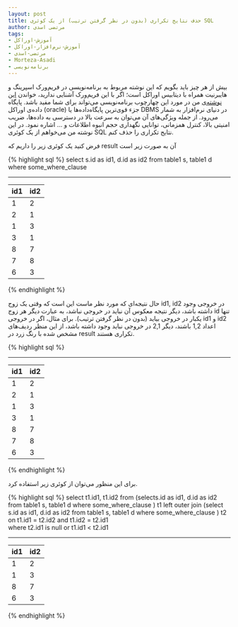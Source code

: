 ```yaml
---
layout: post
title: حذف نتایج تکراری (بدون در نظر گرفتن ترتیب) از یک کوئری SQL
author: مرتضی اسدی
tags:
- آموزش-اوراکل
- آموزش-نرم‌افزار-اوراکل
- مرتضی-اسدی
- Morteza-Asadi
- برنامه‌نویسی
---
```


بیش از هر چیز باید بگویم که این نوشته مربوط به برنامه‌نویسی در فریم‌ورک اسپرینگ و هایبرنیت همراه با دیتابیس اوراکل است؛ اگر با این فریم‌ورک آشنایی ندارید، خواندن [این نوشته‌ی](http://asadiweb.ir/%d9%81%d8%b1%db%8c%d9%85-%d9%88%d8%b1%da%a9-%d8%a7%d8%b3%d9%be%d8%b1%db%8c%d9%86%da%af-spring-framework-%da%86%db%8c%d8%b3%d8%aa%d8%9f/) من در مورد این چهارچوب برنامه‌نویسی می‌تواند برای شما مفید باشد. پایگاه داده‌ی اوراکل (oracle) جزء قوی‌ترین پایگاه‌داده‌ها یا DBMS در دنیای نرم‌افزار به شمار می‌رود. از جمله ویژگی‌های آن می‌توان به سرعت بالا در دسترسی به داده‌ها، ضریب امنیتی بالا، کنترل همزمانی، توانایی نگهداری حجم انبوه اطلاعات و ... اشاره نمود. در این نوشته من می‌خواهم از یک کوئری SQL نتایج تکراری را حذف کنم.

  
  
فرض کنید یک کوئری زیر را داریم که  result آن به صورت زیر است

{% highlight sql %}
select s.id as id1, d.id as id2
from table1 s, table1 d
where some_where_clause  
 _______
|id1|id2|
|---|---|
| 1 | 2 |
| 2 | 1 |
| 1 | 3 |
| 3 | 1 |
| 8 | 7 |
| 7 | 8 |
| 6 | 3 |
{% endhighlight %}
 

 حال نتیجه‌ای که مورد نظر ماست این است که وقتی یک زوج  id1, id2  در خروجی وجود داشته باشد، دیگر نتیجه معکوس آن نباید در خروجی نباشد، به عبارت دیگر هر زوج id تنها یکبار در خروجی بیاید (بدون در نظر گرفتن ترتیب). برای مثال، اگر در خروجی id1 و id2 اعداد 1,2 باشند، دیگر 2,1 در خروجی نباید وجود داشته باشد، از این منظر ردیف‌های مشخص شده با رنگ زرد در result تکراری هستند.

 
{% highlight sql %}
 _______
|id1|id2|
|---|---|
| 1 | 2 |
| 2 | 1 |*تکراری
| 1 | 3 |
| 3 | 1 |*تکراری
| 8 | 7 |
| 7 | 8 |*تکراری
| 6 | 3 |
{% endhighlight %}
 

برای این منظور می‌توان از کوئری زیر استفاده کرد.

{% highlight sql %}
select t1.id1, t1.id2
from            (selects.id as id1, d.id as id2
                  from table1 s, table1 d
                  where some_where_clause      ) t1
left outer join  (select s.id as id1, d.id as id2
                  from table1 s, table1 d
                  where some_where_clause      ) t2 on t1.id1 = t2.id2
                                                   and t1.id2 = t2.id1         
where t2.id1 is null
or t1.id1 < t2.id1 

 _______
|id1|id2|
|---|---|
| 1 | 2 |
| 1 | 3 |
| 8 | 7 |
| 6 | 3 |
{% endhighlight %}
